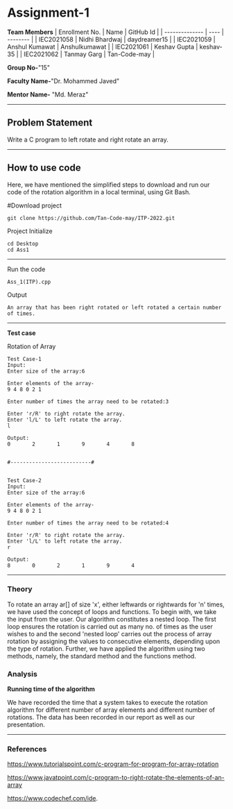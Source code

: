 # Assignment-1

**Team Members**
|   Enrollment No.  |   Name   | GitHub Id |
|   --------------  |   ----   | -------- |
|    IEC2021058  |   Nidhi Bhardwaj | daydreamer15 |
|    IEC2021059  |   Anshul Kumawat | Anshulkumawat | 
|    IEC2021061  |   Keshav Gupta | keshav-35  |
|    IEC2021062  |   Tanmay Garg | Tan-Code-may |

**Group No-**"15"

**Faculty Name-**"Dr. Mohammed Javed"

**Mentor Name-** "Md. Meraz"

---
## Problem Statement
Write a C program to left rotate and right rotate an array.

---
## How to use code
Here, we have mentioned the simplified steps to download and run our code of the rotation algorithm in a local terminal, using Git Bash.

#Download project
```
git clone https://github.com/Tan-Code-may/ITP-2022.git 
```
Project Initialize 
```
cd Desktop
cd Ass1
```
---

Run the code
```
Ass_1(ITP).cpp
```
Output
```
An array that has been right rotated or left rotated a certain number of times.
```
---

**Test case**

Rotation of Array
```
Test Case-1
Input:
Enter size of the array:6

Enter elements of the array-
9 4 8 0 2 1

Enter number of times the array need to be rotated:3

Enter 'r/R' to right rotate the array.
Enter 'l/L' to left rotate the array.
l

Output:
0       2       1       9       4       8


#--------------------------#


Test Case-2
Input:
Enter size of the array:6

Enter elements of the array-
9 4 8 0 2 1

Enter number of times the array need to be rotated:4

Enter 'r/R' to right rotate the array.
Enter 'l/L' to left rotate the array.
r

Output:
8       0       2       1       9       4
```

---

### Theory
To rotate an array ar[] of size 'x', either leftwards or rightwards for 'n' times, we have used the concept of loops and functions. To begin with, we take the input from the user. Our algorithm constitutes a nested loop. The first loop ensures the rotation is carried out as many no. of times as the user wishes to and the second 'nested loop' carries out the process of array rotation by assigning the values to consecutive elements, depending upon the type of rotation. Further, we have applied the algorithm using two methods, namely, the standard method and the functions method. 

### Analysis

**Running time of the algorithm**

We have recorded the time that a system takes to execute the rotation algorithm for different number of array elements and different number of rotations. The data has been recorded in our report as well as our presentation.

---

### References

 https://www.tutorialspoint.com/c-program-for-program-for-array-rotation
 
 https://www.javatpoint.com/c-program-to-right-rotate-the-elements-of-an-array
 
 https://www.codechef.com/ide.
